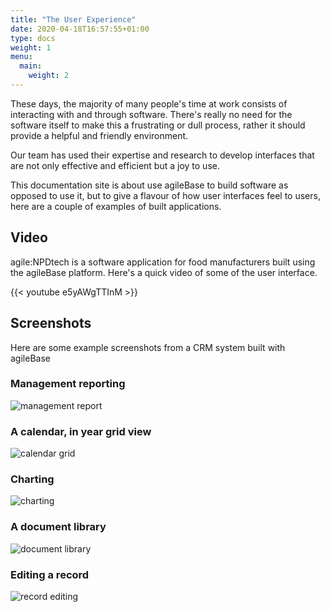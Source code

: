 ```yaml
---
title: "The User Experience"
date: 2020-04-18T16:57:55+01:00
type: docs
weight: 1
menu:
  main:
    weight: 2
---
```

These days, the majority of many people's time at work consists of interacting with and through software. There's really no need for the software itself to make this a frustrating or dull process, rather it should provide a helpful and friendly environment.

Our team has used their expertise and research to develop interfaces that are not only effective and efficient but a joy to use.

This documentation site is about use agileBase to build software as opposed to use it, but to give a flavour of how user interfaces feel to users, here are a couple of examples of built applications.

## Video

agile:NPDtech is a software application for food manufacturers built using the agileBase platform. Here's a quick video of some of the user interface.

{{< youtube e5yAWgTTInM >}}

## Screenshots

Here are some example screenshots from a CRM system built with agileBase

### Management reporting

![management report](/example-management-report.png)

### A calendar, in year grid view

![calendar grid](/example-calendar-grid.png)

### Charting

![charting](/example-charting.png)

### A document library

![document library](/example-document-library.png)

### Editing a record

![record editing](/example-record-editing.png)
